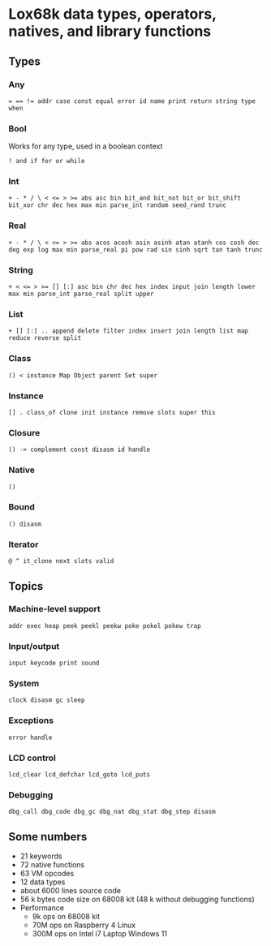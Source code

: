 # Lox68k data types, operators, natives, and library functions

## Types

### Any
`= == != addr case const equal error id name print return string type when`


### Bool
Works for any type, used in a boolean context
 
`! and if for or while`


### Int
`+ - * / \ < <= > >= abs asc bin bit_and bit_not bit_or bit_shift bit_xor chr dec hex max min
parse_int random seed_rand trunc`


### Real
`+ - * / \ < <= > >= abs acos acosh asin asinh atan atanh cos cosh dec deg exp log max min
parse_real pi pow rad sin sinh sqrt tan tanh trunc`


### String
`+ < <= > >= [] [:] asc bin chr dec hex index input join length lower max min parse_int
parse_real split upper`


### List
`+ [] [:] .. append delete filter index insert join length list map reduce reverse split`


### Class
`() < instance Map Object parent Set super`


### Instance
`[] . class_of clone init instance remove slots super this`


### Closure
`() -> complement const disasm id handle`


### Native
`()`


### Bound
`() disasm`


### Iterator
`@ ^ it_clone next slots valid`


## Topics

### Machine-level support
`addr exec heap peek peekl peekw poke pokel pokew trap`

### Input/output
`input keycode print sound`

### System
`clock disasm gc sleep`

### Exceptions
`error handle`

### LCD control
`lcd_clear lcd_defchar lcd_goto lcd_puts`

### Debugging
`dbg_call dbg_code dbg_gc dbg_nat dbg_stat dbg_step disasm`

## Some numbers
* 21 keywords
* 72 native functions
* 63 VM opcodes
* 12 data types
* about 6000 lines source code
* 56 k bytes code size on 68008 kit (48 k without debugging functions)
* Performance
  * 9k ops on 68008 kit
  * 70M ops on Raspberry 4 Linux
  * 300M ops on Intel i7 Laptop Windows 11

